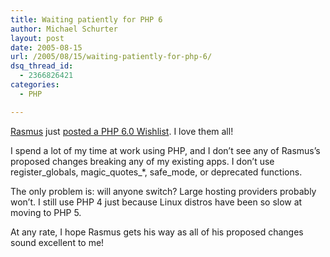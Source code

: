 ```yaml
---
title: Waiting patiently for PHP 6
author: Michael Schurter
layout: post
date: 2005-08-15
url: /2005/08/15/waiting-patiently-for-php-6/
dsq_thread_id:
  - 2366826421
categories:
  - PHP

---
```

[Rasmus][1] just [posted a PHP 6.0 Wishlist][2]. I love them all!

I spend a lot of my time at work using PHP, and I don&#8217;t see any of Rasmus&#8217;s proposed changes breaking any of my existing apps. I don&#8217;t use register\_globals, magic\_quotes\_*, safe\_mode, or deprecated functions.

The only problem is: will anyone switch? Large hosting providers probably won&#8217;t. I still use PHP 4 just because Linux distros have been so slow at moving to PHP 5.

At any rate, I hope Rasmus gets his way as all of his proposed changes sound excellent to me!

 [1]: http://lerdorf.com/bio.php
 [2]: http://news.php.net/php.internals/17883